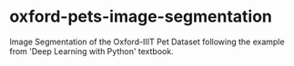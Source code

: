 # oxford-pets-image-segmentation
Image Segmentation of the Oxford-IIIT Pet Dataset following the example from 'Deep Learning with Python' textbook.
